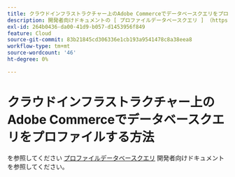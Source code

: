 ```yaml
---
title: クラウドインフラストラクチャー上のAdobe Commerceでデータベースクエリをプロファイルする方法
description: 開発者向けドキュメントの [ プロファイルデータベースクエリ ] （https://devdocs.magento.com/guides/v2.3/cloud/project/profile-database-queries.html）を参照してください。
exl-id: 264b0436-da00-41d9-b057-d1453956f849
feature: Cloud
source-git-commit: 83b21845cd306336e1cb193a9541478c8a38eea8
workflow-type: tm+mt
source-wordcount: '46'
ht-degree: 0%

---
```


# クラウドインフラストラクチャー上のAdobe Commerceでデータベースクエリをプロファイルする方法

を参照してください [プロファイルデータベースクエリ](https://devdocs.magento.com/guides/v2.3/cloud/project/profile-database-queries.html) 開発者向けドキュメントを参照してください。
